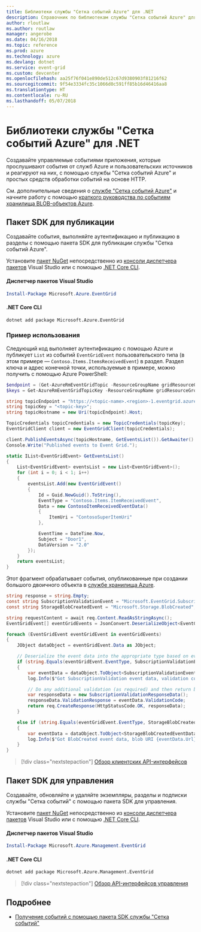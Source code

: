 ```yaml
---
title: Библиотеки службы "Сетка событий Azure" для .NET
description: Справочник по библиотекам службы "Сетка событий Azure" для .NET
author: rloutlaw
ms.author: routlaw
manager: angerobe
ms.date: 04/16/2018
ms.topic: reference
ms.prod: azure
ms.technology: azure
ms.devlang: dotnet
ms.service: event-grid
ms.custom: devcenter
ms.openlocfilehash: aa25f76f041e890de512c67d9380903f81216f62
ms.sourcegitcommit: 9f54e3334fc35c1066d0c591ff85b16d46416aa8
ms.translationtype: HT
ms.contentlocale: ru-RU
ms.lasthandoff: 05/07/2018
---
```

# <a name="azure-event-grid-libraries-for-net"></a>Библиотеки службы "Сетка событий Azure" для .NET

Создавайте управляемые событиями приложения, которые прослушивают события от служб Azure и пользовательских источников и реагируют на них, с помощью службы "Сетка событий Azure" и простых средств обработки событий на основе HTTP.

См. дополнительные сведения о [службе "Сетка событий Azure"](/azure/event-grid/overview) и начните работу с помощью [краткого руководства по событиям хранилища BLOB-объектов Azure](/azure/storage/blobs/storage-blob-event-quickstart-powershell). 

## <a name="publish-sdk"></a>Пакет SDK для публикации

Создавайте события, выполняйте аутентификацию и публикацию в разделы с помощью пакета SDK для публикации службы "Сетка событий Azure".

Установите [пакет NuGet](https://www.nuget.org/packages/Microsoft.Azure.Management.Network.Fluent) непосредственно из [консоли диспетчера пакетов][PackageManager] Visual Studio или с помощью [.NET Core CLI][DotNetCLI].

#### <a name="visual-studio-package-manager"></a>Диспетчер пакетов Visual Studio

```powershell
Install-Package Microsoft.Azure.EventGrid
```

#### <a name="net-core-cli"></a>.NET Core CLI

```bash
dotnet add package Microsoft.Azure.EventGrid 
```

### <a name="sample-usage"></a>Пример использования

Следующий код выполняет аутентификацию с помощью Azure и публикует `List` из событий `EventGridEvent` пользовательского типа (в этом примере — `Contoso.Items.ItemsReceivedEvent`) в раздел. Раздел ключа и адрес конечной точки, используемые в примере, можно получить с помощью Azure PowerShell:

```powershell
$endpoint = (Get-AzureRmEventGridTopic -ResourceGroupName gridResourceGroup -Name <topic-name>).Endpoint
$keys = Get-AzureRmEventGridTopicKey -ResourceGroupName gridResourceGroup -Name <topic-name>
```

```csharp
string topicEndpoint = "https://<topic-name>.<region>-1.eventgrid.azure.net/api/events";
string topicKey = "<topic-key>";
string topicHostname = new Uri(topicEndpoint).Host;

TopicCredentials topicCredentials = new TopicCredentials(topicKey);
EventGridClient client = new EventGridClient(topicCredentials);

client.PublishEventsAsync(topicHostname, GetEventsList()).GetAwaiter().GetResult();
Console.Write("Published events to Event Grid.");

static IList<EventGridEvent> GetEventsList()
{
    List<EventGridEvent> eventsList = new List<EventGridEvent>();
    for (int i = 0; i < 1; i++)
    {
        eventsList.Add(new EventGridEvent()
        {
            Id = Guid.NewGuid().ToString(),
            EventType = "Contoso.Items.ItemReceivedEvent",
            Data = new ContosoItemReceivedEventData()
            {
                ItemUri = "ContosoSuperItemUri"
            },

            EventTime = DateTime.Now,
            Subject = "Door1",
            DataVersion = "2.0"
        });
    }
    return eventsList;
}
```

Этот фрагмент обрабатывает события, опубликованные при создании большого двоичного объекта в [службе хранилища Azure](/azure/storage/blobs/storage-blob-event-overview).

```csharp
string response = string.Empty;
const string SubscriptionValidationEvent = "Microsoft.EventGrid.SubscriptionValidationEvent";
const string StorageBlobCreatedEvent = "Microsoft.Storage.BlobCreated";

string requestContent = await req.Content.ReadAsStringAsync();
EventGridEvent[] eventGridEvents = JsonConvert.DeserializeObject<EventGridEvent[]>(requestContent);

foreach (EventGridEvent eventGridEvent in eventGridEvents)
{
    JObject dataObject = eventGridEvent.Data as JObject;

    // Deserialize the event data into the appropriate type based on event type 
    if (string.Equals(eventGridEvent.EventType, SubscriptionValidationEvent, StringComparison.OrdinalIgnoreCase))
    {
        var eventData = dataObject.ToObject<SubscriptionValidationEventData>();
        log.Info($"Got SubscriptionValidation event data, validation code: {eventData.ValidationCode}, topic: {eventGridEvent.Topic}");

        // Do any additional validation (as required) and then return back the below response
        var responseData = new SubscriptionValidationResponseData();
        responseData.ValidationResponse = eventData.ValidationCode;
        return req.CreateResponse(HttpStatusCode.OK, responseData);
    }

    else if (string.Equals(eventGridEvent.EventType, StorageBlobCreatedEvent, StringComparison.OrdinalIgnoreCase))
    {
        var eventData = dataObject.ToObject<StorageBlobCreatedEventData>();
        log.Info($"Got BlobCreated event data, blob URI {eventData.Url}");
    }
}
```

> [!div class="nextstepaction"]
> [Обзор клиентских API-интерфейсов](/dotnet/api/overview/azure/eventgrid/client)

## <a name="management-sdk"></a>Пакет SDK для управления

Создавайте, обновляйте и удаляйте экземпляры, разделы и подписки службы "Сетка событий" с помощью пакета SDK для управления.

Установите [пакет NuGet](https://www.nuget.org/packages/Microsoft.Azure.Management.Network.Fluent) непосредственно из [консоли диспетчера пакетов][PackageManager] Visual Studio или с помощью [.NET Core CLI][DotNetCLI].


#### <a name="visual-studio-package-manager"></a>Диспетчер пакетов Visual Studio

```powershell
Install-Package Microsoft.Azure.Management.EventGrid
```

#### <a name="net-core-cli"></a>.NET Core CLI

```bash
dotnet add package Microsoft.Azure.Management.EventGrid
```

> [!div class="nextstepaction"]
> [Обзор API-интерфейсов управления](/dotnet/api/overview/azure/eventgrid/management)

## <a name="learn-more"></a>Подробнее

- [Получение событий с помощью пакета SDK службы "Сетка событий"](/azure/event-grid/receive-events)

[PackageManager]: https://docs.microsoft.com/nuget/tools/package-manager-console
[DotNetCLI]: https://docs.microsoft.com/dotnet/core/tools/dotnet-add-package

